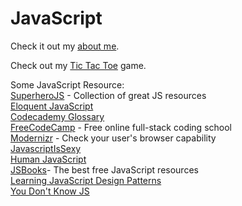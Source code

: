 # JavaScript

Check it out my [about me](http://sunsplat.github.io/javascript/main.html).

Check out my [Tic Tac Toe](http://sunsplat.github.io/javascript/tictactoe/tictactoe.html) game.

Some JavaScript Resource:  
[SuperheroJS](http://superherojs.com/) - Collection of great JS resources  
[Eloquent JavaScript](http://eloquentjavascript.net/)  
[Codecademy Glossary](https://www.codecademy.com/articles/glossary-javascript)  
[FreeCodeCamp](http://freecodecamp.com) - Free online full-stack coding school  
[Modernizr](https://modernizr.com) - Check your user's browser capability  
[JavascriptIsSexy](http://javascriptissexy.com)  
[Human JavaScript](http://read.humanjavascript.com/)  
[JSBooks](http://jsbooks.revolunet.com/)- The best free JavaScript resources  
[Learning JavaScript Design Patterns](http://addyosmani.com/resources/essentialjsdesignpatterns/book/)  
[You Don't Know JS](https://github.com/getify/You-Dont-Know-JS)  
